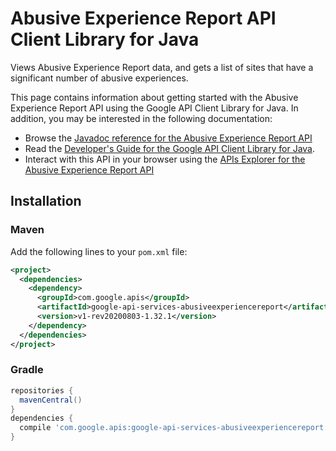 # Abusive Experience Report API Client Library for Java

Views Abusive Experience Report data, and gets a list of sites that have a significant number of abusive experiences.

This page contains information about getting started with the Abusive Experience Report API
using the Google API Client Library for Java. In addition, you may be interested
in the following documentation:

* Browse the [Javadoc reference for the Abusive Experience Report API][javadoc]
* Read the [Developer's Guide for the Google API Client Library for Java][google-api-client].
* Interact with this API in your browser using the [APIs Explorer for the Abusive Experience Report API][api-explorer]

## Installation

### Maven

Add the following lines to your `pom.xml` file:

```xml
<project>
  <dependencies>
    <dependency>
      <groupId>com.google.apis</groupId>
      <artifactId>google-api-services-abusiveexperiencereport</artifactId>
      <version>v1-rev20200803-1.32.1</version>
    </dependency>
  </dependencies>
</project>
```

### Gradle

```gradle
repositories {
  mavenCentral()
}
dependencies {
  compile 'com.google.apis:google-api-services-abusiveexperiencereport:v1-rev20200803-1.32.1'
}
```

[javadoc]: https://googleapis.dev/java/google-api-services-abusiveexperiencereport/latest/index.html
[google-api-client]: https://github.com/googleapis/google-api-java-client/
[api-explorer]: https://developers.google.com/apis-explorer/#p/abusiveexperiencereport/v1/
